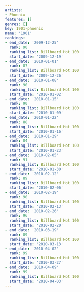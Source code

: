 ```yaml
---
artists:
- Phoenix
features: []
genres: []
key: 1901-phoenix
name: '1901'
rankings:
- end_date: '2009-12-25'
  rank: 90
  ranking_list: Billboard Hot 100
  start_date: '2009-12-19'
- end_date: '2010-01-01'
  rank: 87
  ranking_list: Billboard Hot 100
  start_date: '2009-12-26'
- end_date: '2010-01-08'
  rank: 90
  ranking_list: Billboard Hot 100
  start_date: '2010-01-02'
- end_date: '2010-01-15'
  rank: 90
  ranking_list: Billboard Hot 100
  start_date: '2010-01-09'
- end_date: '2010-01-22'
  rank: 88
  ranking_list: Billboard Hot 100
  start_date: '2010-01-16'
- end_date: '2010-01-29'
  rank: 84
  ranking_list: Billboard Hot 100
  start_date: '2010-01-23'
- end_date: '2010-02-05'
  rank: 91
  ranking_list: Billboard Hot 100
  start_date: '2010-01-30'
- end_date: '2010-02-12'
  rank: 89
  ranking_list: Billboard Hot 100
  start_date: '2010-02-06'
- end_date: '2010-02-19'
  rank: 90
  ranking_list: Billboard Hot 100
  start_date: '2010-02-13'
- end_date: '2010-02-26'
  rank: 96
  ranking_list: Billboard Hot 100
  start_date: '2010-02-20'
- end_date: '2010-03-19'
  rank: 89
  ranking_list: Billboard Hot 100
  start_date: '2010-03-13'
- end_date: '2010-04-02'
  rank: 99
  ranking_list: Billboard Hot 100
  start_date: '2010-03-27'
- end_date: '2010-04-09'
  rank: 99
  ranking_list: Billboard Hot 100
  start_date: '2010-04-03'
---
```


